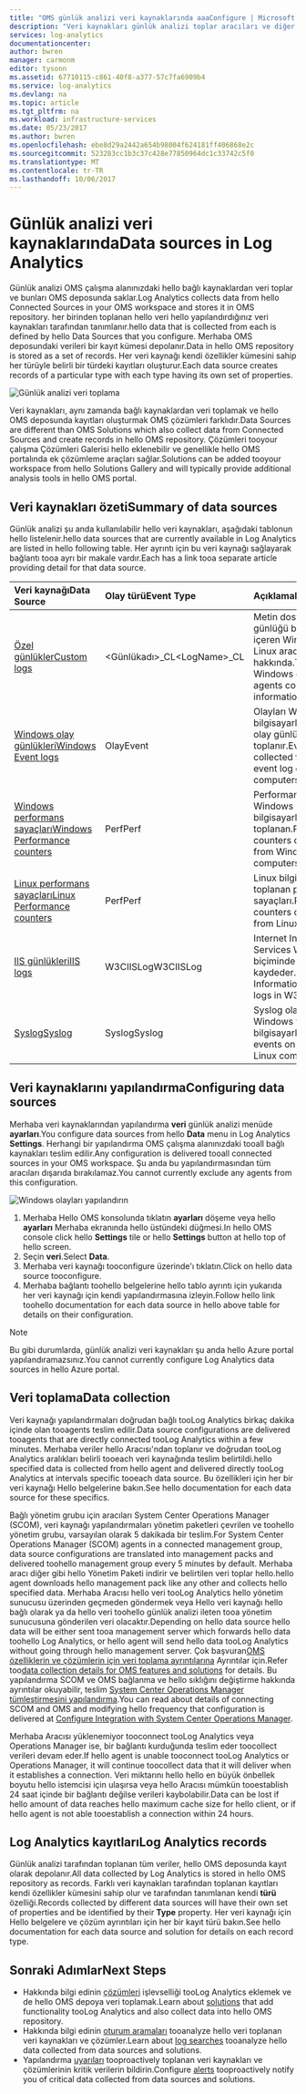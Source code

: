 ```yaml
---
title: "OMS günlük analizi veri kaynaklarında aaaConfigure | Microsoft Docs"
description: "Veri kaynakları günlük analizi toplar aracıları ve diğer kaynakları bağlı hello veri tanımlayın.  Bu makalede hello kavramını günlük analizi veri kaynaklarını nasıl kullandığını açıklar, nasıl hello ayrıntılarını açıklayan tooconfigure bunları ve hello farklı veri kaynakları özetini sağlar."
services: log-analytics
documentationcenter: 
author: bwren
manager: carmonm
editor: tysonn
ms.assetid: 67710115-c861-40f8-a377-57c7fa6909b4
ms.service: log-analytics
ms.devlang: na
ms.topic: article
ms.tgt_pltfrm: na
ms.workload: infrastructure-services
ms.date: 05/23/2017
ms.author: bwren
ms.openlocfilehash: ebe8d29a2442a654b98004f624181ff406868e2c
ms.sourcegitcommit: 523283cc1b3c37c428e77850964dc1c33742c5f0
ms.translationtype: MT
ms.contentlocale: tr-TR
ms.lasthandoff: 10/06/2017
---
```

# <a name="data-sources-in-log-analytics"></a><span data-ttu-id="3a238-104">Günlük analizi veri kaynaklarında</span><span class="sxs-lookup"><span data-stu-id="3a238-104">Data sources in Log Analytics</span></span>
<span data-ttu-id="3a238-105">Günlük analizi OMS çalışma alanınızdaki hello bağlı kaynaklardan veri toplar ve bunları OMS deposunda saklar.</span><span class="sxs-lookup"><span data-stu-id="3a238-105">Log Analytics collects data from hello Connected Sources in your OMS workspace and stores it in OMS repository.</span></span>  <span data-ttu-id="3a238-106">her birinden toplanan hello veri hello yapılandırdığınız veri kaynakları tarafından tanımlanır.</span><span class="sxs-lookup"><span data-stu-id="3a238-106">hello data that is collected from each is defined by hello Data Sources that you configure.</span></span>  <span data-ttu-id="3a238-107">Merhaba OMS deposundaki verileri bir kayıt kümesi depolanır.</span><span class="sxs-lookup"><span data-stu-id="3a238-107">Data in hello OMS repository is stored as a set of records.</span></span>  <span data-ttu-id="3a238-108">Her veri kaynağı kendi özellikler kümesini sahip her türüyle belirli bir türdeki kayıtları oluşturur.</span><span class="sxs-lookup"><span data-stu-id="3a238-108">Each data source creates records of a particular type with each type having its own set of properties.</span></span>

![Günlük analizi veri toplama](./media/log-analytics-data-sources/overview.png)

<span data-ttu-id="3a238-110">Veri kaynakları, aynı zamanda bağlı kaynaklardan veri toplamak ve hello OMS deposunda kayıtları oluşturmak OMS çözümleri farklıdır.</span><span class="sxs-lookup"><span data-stu-id="3a238-110">Data Sources are different than OMS Solutions which also collect data from Connected Sources and create records in hello OMS repository.</span></span>  <span data-ttu-id="3a238-111">Çözümleri tooyour çalışma Çözümleri Galerisi hello eklenebilir ve genellikle hello OMS portalında ek çözümleme araçları sağlar.</span><span class="sxs-lookup"><span data-stu-id="3a238-111">Solutions can be added tooyour workspace from hello Solutions Gallery and will typically provide additional analysis tools in hello OMS portal.</span></span>  

## <a name="summary-of-data-sources"></a><span data-ttu-id="3a238-112">Veri kaynakları özeti</span><span class="sxs-lookup"><span data-stu-id="3a238-112">Summary of data sources</span></span>
<span data-ttu-id="3a238-113">Günlük analizi şu anda kullanılabilir hello veri kaynakları, aşağıdaki tablonun hello listelenir.</span><span class="sxs-lookup"><span data-stu-id="3a238-113">hello data sources that are currently available in Log Analytics are listed in hello following table.</span></span>  <span data-ttu-id="3a238-114">Her ayrıntı için bu veri kaynağı sağlayarak bağlantı tooa ayrı bir makale vardır.</span><span class="sxs-lookup"><span data-stu-id="3a238-114">Each has a link tooa separate article providing detail for that data source.</span></span>

| <span data-ttu-id="3a238-115">Veri kaynağı</span><span class="sxs-lookup"><span data-stu-id="3a238-115">Data Source</span></span> | <span data-ttu-id="3a238-116">Olay türü</span><span class="sxs-lookup"><span data-stu-id="3a238-116">Event Type</span></span> | <span data-ttu-id="3a238-117">Açıklama</span><span class="sxs-lookup"><span data-stu-id="3a238-117">Description</span></span> |
|:--- |:--- |:--- |
| [<span data-ttu-id="3a238-118">Özel günlükler</span><span class="sxs-lookup"><span data-stu-id="3a238-118">Custom logs</span></span>](log-analytics-data-sources-custom-logs.md) |<span data-ttu-id="3a238-119">\<Günlükadı\>_CL</span><span class="sxs-lookup"><span data-stu-id="3a238-119">\<LogName\>_CL</span></span> |<span data-ttu-id="3a238-120">Metin dosyaları günlüğü bilgilerini içeren Windows veya Linux aracıları hakkında.</span><span class="sxs-lookup"><span data-stu-id="3a238-120">Text files on Windows or Linux agents containing log information.</span></span> |
| [<span data-ttu-id="3a238-121">Windows olay günlükleri</span><span class="sxs-lookup"><span data-stu-id="3a238-121">Windows Event logs</span></span>](log-analytics-data-sources-windows-events.md) |<span data-ttu-id="3a238-122">Olay</span><span class="sxs-lookup"><span data-stu-id="3a238-122">Event</span></span> |<span data-ttu-id="3a238-123">Olayları Windows bilgisayarlarda hello olay günlüğü'nden toplanır.</span><span class="sxs-lookup"><span data-stu-id="3a238-123">Events collected from hello event log on Windows computers.</span></span> |
| [<span data-ttu-id="3a238-124">Windows performans sayaçları</span><span class="sxs-lookup"><span data-stu-id="3a238-124">Windows Performance counters</span></span>](log-analytics-data-sources-performance-counters.md) |<span data-ttu-id="3a238-125">Perf</span><span class="sxs-lookup"><span data-stu-id="3a238-125">Perf</span></span> |<span data-ttu-id="3a238-126">Performans sayaçları Windows bilgisayarlardan toplanan.</span><span class="sxs-lookup"><span data-stu-id="3a238-126">Performance counters collected from Windows computers.</span></span> |
| [<span data-ttu-id="3a238-127">Linux performans sayaçları</span><span class="sxs-lookup"><span data-stu-id="3a238-127">Linux Performance counters</span></span>](log-analytics-data-sources-performance-counters.md) |<span data-ttu-id="3a238-128">Perf</span><span class="sxs-lookup"><span data-stu-id="3a238-128">Perf</span></span> |<span data-ttu-id="3a238-129">Linux bilgisayarlardan toplanan performans sayaçları.</span><span class="sxs-lookup"><span data-stu-id="3a238-129">Performance counters collected from Linux computers.</span></span> |
| [<span data-ttu-id="3a238-130">IIS günlükleri</span><span class="sxs-lookup"><span data-stu-id="3a238-130">IIS logs</span></span>](log-analytics-data-sources-iis-logs.md) |<span data-ttu-id="3a238-131">W3CIISLog</span><span class="sxs-lookup"><span data-stu-id="3a238-131">W3CIISLog</span></span> |<span data-ttu-id="3a238-132">Internet Information Services W3C biçiminde kaydeder.</span><span class="sxs-lookup"><span data-stu-id="3a238-132">Internet Information Services logs in W3C format.</span></span> |
| [<span data-ttu-id="3a238-133">Syslog</span><span class="sxs-lookup"><span data-stu-id="3a238-133">Syslog</span></span>](log-analytics-data-sources-syslog.md) |<span data-ttu-id="3a238-134">Syslog</span><span class="sxs-lookup"><span data-stu-id="3a238-134">Syslog</span></span> |<span data-ttu-id="3a238-135">Syslog olayları Windows veya Linux bilgisayarlardaki.</span><span class="sxs-lookup"><span data-stu-id="3a238-135">Syslog events on Windows or Linux computers.</span></span> |

## <a name="configuring-data-sources"></a><span data-ttu-id="3a238-136">Veri kaynaklarını yapılandırma</span><span class="sxs-lookup"><span data-stu-id="3a238-136">Configuring data sources</span></span>
<span data-ttu-id="3a238-137">Merhaba veri kaynaklarından yapılandırma **veri** günlük analizi menüde **ayarları**.</span><span class="sxs-lookup"><span data-stu-id="3a238-137">You configure data sources from hello **Data** menu in Log Analytics **Settings**.</span></span>  <span data-ttu-id="3a238-138">Herhangi bir yapılandırma OMS çalışma alanınızdaki tooall bağlı kaynakları teslim edilir.</span><span class="sxs-lookup"><span data-stu-id="3a238-138">Any configuration is delivered tooall connected sources in your OMS workspace.</span></span>  <span data-ttu-id="3a238-139">Şu anda bu yapılandırmasından tüm aracıları dışarıda bırakılamaz.</span><span class="sxs-lookup"><span data-stu-id="3a238-139">You cannot currently exclude any agents from this configuration.</span></span>

![Windows olayları yapılandırın](./media/log-analytics-data-sources/configure-events.png)

1. <span data-ttu-id="3a238-141">Merhaba Hello OMS konsolunda tıklatın **ayarları** döşeme veya hello **ayarları** Merhaba ekranında hello üstündeki düğmesi.</span><span class="sxs-lookup"><span data-stu-id="3a238-141">In hello OMS console click hello **Settings** tile or hello **Settings** button at hello top of hello screen.</span></span>
2. <span data-ttu-id="3a238-142">Seçin **veri**.</span><span class="sxs-lookup"><span data-stu-id="3a238-142">Select **Data**.</span></span>
3. <span data-ttu-id="3a238-143">Merhaba veri kaynağı tooconfigure üzerinde'ı tıklatın.</span><span class="sxs-lookup"><span data-stu-id="3a238-143">Click on hello data source tooconfigure.</span></span>
4. <span data-ttu-id="3a238-144">Merhaba bağlantı toohello belgelerine hello tablo ayrıntı için yukarıda her veri kaynağı için kendi yapılandırmasına izleyin.</span><span class="sxs-lookup"><span data-stu-id="3a238-144">Follow hello link toohello documentation for each data source in hello above table for details on their configuration.</span></span>

> [!NOTE]
> <span data-ttu-id="3a238-145">Bu gibi durumlarda, günlük analizi veri kaynakları şu anda hello Azure portal yapılandıramazsınız.</span><span class="sxs-lookup"><span data-stu-id="3a238-145">You cannot currently configure Log Analytics data sources in hello Azure portal.</span></span>

## <a name="data-collection"></a><span data-ttu-id="3a238-146">Veri toplama</span><span class="sxs-lookup"><span data-stu-id="3a238-146">Data collection</span></span>
<span data-ttu-id="3a238-147">Veri kaynağı yapılandırmaları doğrudan bağlı tooLog Analytics birkaç dakika içinde olan tooagents teslim edilir.</span><span class="sxs-lookup"><span data-stu-id="3a238-147">Data source configurations are delivered tooagents that are directly connected tooLog Analytics within a few minutes.</span></span>  <span data-ttu-id="3a238-148">Merhaba veriler hello Aracısı'ndan toplanır ve doğrudan tooLog Analytics aralıkları belirli tooeach veri kaynağında teslim belirtildi.</span><span class="sxs-lookup"><span data-stu-id="3a238-148">hello specified data is collected from hello agent and delivered directly tooLog Analytics at intervals specific tooeach data source.</span></span>  <span data-ttu-id="3a238-149">Bu özellikleri için her bir veri kaynağı Hello belgelerine bakın.</span><span class="sxs-lookup"><span data-stu-id="3a238-149">See hello documentation for each data source for these specifics.</span></span>

<span data-ttu-id="3a238-150">Bağlı yönetim grubu için aracıları System Center Operations Manager (SCOM), veri kaynağı yapılandırmaları yönetim paketleri çevrilen ve toohello yönetim grubu, varsayılan olarak 5 dakikada bir teslim.</span><span class="sxs-lookup"><span data-stu-id="3a238-150">For System Center Operations Manager (SCOM) agents in a connected management group, data source configurations are translated into management packs and delivered toohello management group every 5 minutes by default.</span></span>  <span data-ttu-id="3a238-151">Merhaba aracı diğer gibi hello Yönetim Paketi indirir ve belirtilen veri toplar hello.</span><span class="sxs-lookup"><span data-stu-id="3a238-151">hello agent downloads hello management pack like any other and collects hello specified data.</span></span> <span data-ttu-id="3a238-152">Merhaba Aracısı hello veri tooLog Analytics hello yönetim sunucusu üzerinden geçmeden göndermek veya Hello veri kaynağı hello bağlı olarak ya da hello veri toohello günlük analizi ileten tooa yönetim sunucusuna gönderilen veri olacaktır.</span><span class="sxs-lookup"><span data-stu-id="3a238-152">Depending on hello data source hello data will be either sent tooa management server which forwards hello data toohello Log Analytics, or hello agent will send hello data tooLog Analytics without going through hello management server.</span></span> <span data-ttu-id="3a238-153">Çok başvuran[OMS özelliklerin ve çözümlerin için veri toplama ayrıntılarına](log-analytics-add-solutions.md#data-collection-details) Ayrıntılar için.</span><span class="sxs-lookup"><span data-stu-id="3a238-153">Refer too[data collection details for OMS features and solutions](log-analytics-add-solutions.md#data-collection-details) for details.</span></span>  <span data-ttu-id="3a238-154">Bu yapılandırma SCOM ve OMS bağlanma ve hello sıklığını değiştirme hakkında ayrıntılar okuyabilir, teslim [System Center Operations Manager tümleştirmesini yapılandırma](log-analytics-om-agents.md).</span><span class="sxs-lookup"><span data-stu-id="3a238-154">You can read about details of connecting SCOM and OMS and modifying hello frequency that configuration is delivered at [Configure Integration with System Center Operations Manager](log-analytics-om-agents.md).</span></span>

<span data-ttu-id="3a238-155">Merhaba Aracısı yüklenemiyor tooconnect tooLog Analytics veya Operations Manager ise, bir bağlantı kurduğunda teslim eder toocollect verileri devam eder.</span><span class="sxs-lookup"><span data-stu-id="3a238-155">If hello agent is unable tooconnect tooLog Analytics or Operations Manager, it will continue toocollect data that it will deliver when it establishes a connection.</span></span>  <span data-ttu-id="3a238-156">Veri miktarını hello hello en büyük önbellek boyutu hello istemcisi için ulaşırsa veya hello Aracısı mümkün tooestablish 24 saat içinde bir bağlantı değilse verileri kaybolabilir.</span><span class="sxs-lookup"><span data-stu-id="3a238-156">Data can be lost if hello amount of data reaches hello maximum cache size for hello client, or if hello agent is not able tooestablish a connection within 24 hours.</span></span>

## <a name="log-analytics-records"></a><span data-ttu-id="3a238-157">Log Analytics kayıtları</span><span class="sxs-lookup"><span data-stu-id="3a238-157">Log Analytics records</span></span>
<span data-ttu-id="3a238-158">Günlük analizi tarafından toplanan tüm veriler, hello OMS deposunda kayıt olarak depolanır.</span><span class="sxs-lookup"><span data-stu-id="3a238-158">All data collected by Log Analytics is stored in hello OMS repository as records.</span></span>  <span data-ttu-id="3a238-159">Farklı veri kaynakları tarafından toplanan kayıtları kendi özellikler kümesini sahip olur ve tarafından tanımlanan kendi **türü** özelliği.</span><span class="sxs-lookup"><span data-stu-id="3a238-159">Records collected by different data sources will have their own set of properties and be identified by their **Type** property.</span></span>  <span data-ttu-id="3a238-160">Her veri kaynağı için Hello belgelere ve çözüm ayrıntıları için her bir kayıt türü bakın.</span><span class="sxs-lookup"><span data-stu-id="3a238-160">See hello documentation for each data source and solution for details on each record type.</span></span>

## <a name="next-steps"></a><span data-ttu-id="3a238-161">Sonraki Adımlar</span><span class="sxs-lookup"><span data-stu-id="3a238-161">Next Steps</span></span>
* <span data-ttu-id="3a238-162">Hakkında bilgi edinin [çözümleri](log-analytics-add-solutions.md) işlevselliği tooLog Analytics eklemek ve de hello OMS depoya veri toplamak.</span><span class="sxs-lookup"><span data-stu-id="3a238-162">Learn about [solutions](log-analytics-add-solutions.md) that add functionality tooLog Analytics and also collect data into hello OMS repository.</span></span>
* <span data-ttu-id="3a238-163">Hakkında bilgi edinin [oturum aramaları](log-analytics-log-searches.md) tooanalyze hello veri toplanan veri kaynakları ve çözümler.</span><span class="sxs-lookup"><span data-stu-id="3a238-163">Learn about [log searches](log-analytics-log-searches.md) tooanalyze hello data collected from data sources and solutions.</span></span>  
* <span data-ttu-id="3a238-164">Yapılandırma [uyarıları](log-analytics-alerts.md) tooproactively toplanan veri kaynakları ve çözümlerinin kritik verilerin bildirin.</span><span class="sxs-lookup"><span data-stu-id="3a238-164">Configure [alerts](log-analytics-alerts.md) tooproactively notify you of critical data collected from data sources and solutions.</span></span>
